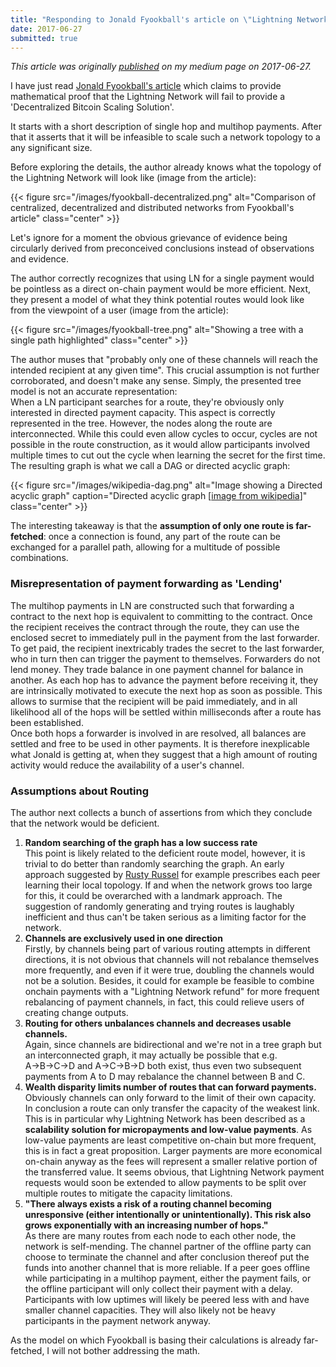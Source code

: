 ```yaml
---
title: "Responding to Jonald Fyookball's article on \"Lightning Network's Infeasibility\""
date: 2017-06-27
submitted: true
---
```

*This article was originally [published](https://murchandamus.medium.com/i-have-just-read-jonald-fyookballs-article-https-medium-com-jonaldfyookball-mathematical-fd112d13737a) on my medium page on 2017-06-27.*

I have just read [Jonald Fyookball's article](https://medium.com/@jonaldfyookball/mathematical-proof-that-the-lightning-network-cannot-be-a-decentralized-bitcoin-scaling-solution-1b8147650800) which claims to provide mathematical proof that the Lightning Network will fail to provide a 'Decentralized Bitcoin Scaling Solution'.

It starts with a short description of single hop and multihop payments. After that it asserts that it will be infeasible to scale such a network topology to a any significant size.

Before exploring the details, the author already knows what the topology of the Lightning Network will look like (image from the article):

{{< figure src="/images/fyookball-decentralized.png" alt="Comparison of centralized, decentralized and distributed networks from Fyookball's article" class="center" >}}

Let's ignore for a moment the obvious grievance of evidence being circularly derived from preconceived conclusions instead of observations and evidence.

The author correctly recognizes that using LN for a single payment would be pointless as a direct on-chain payment would be more efficient. Next, they present a model of what they think potential routes would look like from the viewpoint of a user (image from the article):

{{< figure src="/images/fyookball-tree.png" alt="Showing a tree with a single path highlighted" class="center" >}}

The author muses that "probably only one of these channels will reach the intended recipient at any given time". This crucial assumption is not further corroborated, and doesn't make any sense. Simply, the presented tree model is not an accurate representation:  
When a LN participant searches for a route, they're obviously only interested in directed payment capacity. This aspect is correctly represented in the tree. However, the nodes along the route are interconnected. While this could even allow cycles to occur, cycles are not possible in the route construction, as it would allow participants involved multiple times to cut out the cycle when learning the secret for the first time. The resulting graph is what we call a DAG or directed acyclic graph:

{{< figure src="/images/wikipedia-dag.png" alt="Image showing a Directed acyclic graph" caption="Directed acyclic graph [[image from wikipedia](https://en.wikipedia.org/wiki/Directed_acyclic_graph)]" class="center" >}}

The interesting takeaway is that the **assumption of only one route is far-fetched**: once a connection is found, any part of the route can be exchanged for a parallel path, allowing for a multitude of possible combinations.

### Misrepresentation of payment forwarding as 'Lending'

The multihop payments in LN are constructed such that forwarding a contract to the next hop is equivalent to committing to the contract. Once the recipient receives the contract through the route, they can use the enclosed secret to immediately pull in the payment from the last forwarder. To get paid, the recipient inextricably trades the secret to the last forwarder, who in turn then can trigger the payment to themselves. Forwarders do not lend money. They trade balance in one payment channel for balance in another. As each hop has to advance the payment before receiving it, they are intrinsically motivated to execute the next hop as soon as possible. This allows to surmise that the recipient will be paid immediately, and in all likelihood all of the hops will be settled within milliseconds after a route has been established.  
Once both hops a forwarder is involved in are resolved, all balances are settled and free to be used in other payments. It is therefore inexplicable what Jonald is getting at, when they suggest that a high amount of routing activity would reduce the availability of a user's channel.

### Assumptions about Routing

The author next collects a bunch of assertions from which they conclude that the network would be deficient.

1. **Random searching of the graph has a low success rate**  
This point is likely related to the deficient route model, however, it is trivial to do better than randomly searching the graph. An early approach suggested by [Rusty Russel](https://medium.com/@rusty_lightning/lightning-routing-rough-background-dbac930abbad) for example prescribes each peer learning their local topology. If and when the network grows too large for this, it could be overarched with a landmark approach. The suggestion of randomly generating and trying routes is laughably inefficient and thus can't be taken serious as a limiting factor for the network.
2. **Channels are exclusively used in one direction**  
Firstly, by channels being part of various routing attempts in different directions, it is not obvious that channels will not rebalance themselves more frequently, and even if it were true, doubling the channels would not be a solution. Besides, it could for example be feasible to combine onchain payments with a "Lightning Network refund" for more frequent rebalancing of payment channels, in fact, this could relieve users of creating change outputs.
3. **Routing for others unbalances channels and decreases usable channels.**  
Again, since channels are bidirectional and we're not in a tree graph but an interconnected graph, it may actually be possible that e.g. A→B→C→D and A→C→B→D both exist, thus even two subsequent payments from A to D may rebalance the channel between B and C.
4. **Wealth disparity limits number of routes that can forward payments.**  
Obviously channels can only forward to the limit of their own capacity. In conclusion a route can only transfer the capacity of the weakest link. This is in particular why Lightning Network has been described as a **scalability solution for micropayments and low-value payments**. As low-value payments are least competitive on-chain but more frequent, this is in fact a great proposition. Larger payments are more economical on-chain anyway as the fees will represent a smaller relative portion of the transferred value. It seems obvious, that Lightning Network payment requests would soon be extended to allow payments to be split over multiple routes to mitigate the capacity limitations.
5. **"There always exists a risk of a routing channel becoming unresponsive (either intentionally or unintentionally). This risk also grows exponentially with an increasing number of hops."**  
As there are many routes from each node to each other node, the network is self-mending. The channel partner of the offline party can choose to terminate the channel and after conclusion thereof put the funds into another channel that is more reliable. If a peer goes offline while participating in a multihop payment, either the payment fails, or the offline participant will only collect their payment with a delay. Participants with low uptimes will likely be peered less with and have smaller channel capacities. They will also likely not be heavy participants in the payment network anyway.

As the model on which Fyookball is basing their calculations is already far-fetched, I will not bother addressing the math.


